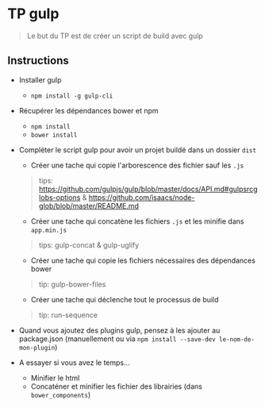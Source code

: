 # TP gulp
> Le but du TP est de créer un script de build avec gulp

## Instructions

- Installer gulp
  - `npm install -g gulp-cli`
  
- Récupérer les dépendances bower et npm
  - `npm install`
  - `bower install`
  
- Compléter le script gulp pour avoir un projet buildé dans un dossier `dist`
  - Créer une tache qui copie l'arborescence des fichier sauf les `.js` 
  > tips: https://github.com/gulpjs/gulp/blob/master/docs/API.md#gulpsrcglobs-options & https://github.com/isaacs/node-glob/blob/master/README.md
  - Créer une tache qui concatène les fichiers `.js` et les minifie dans `app.min.js` 
  > tips: gulp-concat & gulp-uglify
  - Créer une tache qui copie les fichiers nécessaires des dépendances bower
  > tip: gulp-bower-files
  - Créer une tache qui déclenche tout le processus de build
  > tip: run-sequence

- Quand vous ajoutez des plugins gulp, pensez à les ajouter au package.json (manuellement ou via `npm install --save-dev le-nom-de-mon-plugin`)
  
- A essayer si vous avez le temps...
  - Minifier le html
  - Concaténer et minifier les fichier des librairies (dans `bower_components`)
  